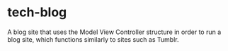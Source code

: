 # tech-blog

A blog site that uses the Model View Controller structure in order to run a blog site, which functions similarly to sites such as Tumblr.
